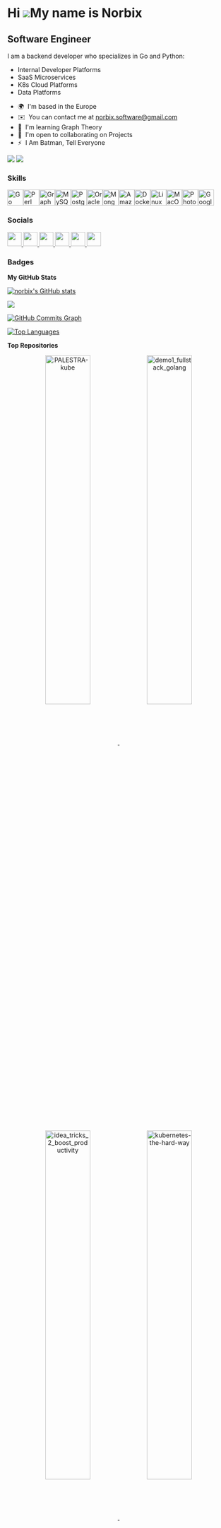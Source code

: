 Hi ![](https://user-images.githubusercontent.com/18350557/176309783-0785949b-9127-417c-8b55-ab5a4333674e.gif)My name is Norbix
==============================================================================================================================

Software Engineer
-----------------

I am a backend developer who specializes in Go and Python:
- Internal Developer Platforms
- SaaS Microservices
- K8s Cloud Platforms
- Data Platforms

* 🌍  I'm based in the Europe
* ✉️  You can contact me at [norbix.software@gmail.com](mailto:norbix.software@gmail.com)
* 🧠  I'm learning Graph Theory
* 🤝  I'm open to collaborating on Projects
* ⚡  I Am Batman, Tell Everyone

<a href="https://www.github.com/norbix" target="_blank" rel="noreferrer"><img src="https://img.shields.io/github/followers/norbix?logo=github&style=for-the-badge&color=0891b2&labelColor=1c1917" /></a> <a href="https://www.x.com/norbixio" target="_blank" rel="noreferrer"><img src="https://img.shields.io/twitter/follow/norbixio?logo=twitter&style=for-the-badge&color=0891b2&labelColor=1c1917"/></a>

### Skills


<p align="left">
<a href="https://go.dev/doc/" target="_blank" rel="noreferrer"><img src="https://raw.githubusercontent.com/danielcranney/readme-generator/main/public/icons/skills/go-colored.svg" width="36" height="36" alt="Go" /></a><a href="https://www.perl.org/" target="_blank" rel="noreferrer"><img src="https://raw.githubusercontent.com/danielcranney/readme-generator/main/public/icons/skills/perl-colored.svg" width="36" height="36" alt="Perl" /></a><a href="https://graphql.org/" target="_blank" rel="noreferrer"><img src="https://raw.githubusercontent.com/danielcranney/readme-generator/main/public/icons/skills/graphql-colored.svg" width="36" height="36" alt="GraphQL" /></a><a href="https://www.mysql.com/" target="_blank" rel="noreferrer"><img src="https://raw.githubusercontent.com/danielcranney/readme-generator/main/public/icons/skills/mysql-colored.svg" width="36" height="36" alt="MySQL" /></a><a href="https://www.postgresql.org/" target="_blank" rel="noreferrer"><img src="https://raw.githubusercontent.com/danielcranney/readme-generator/main/public/icons/skills/postgresql-colored.svg" width="36" height="36" alt="PostgreSQL" /></a><a href="https://www.oracle.com/uk/index.html" target="_blank" rel="noreferrer"><img src="https://raw.githubusercontent.com/danielcranney/readme-generator/main/public/icons/skills/oracle-colored.svg" width="36" height="36" alt="Oracle" /></a><a href="https://www.mongodb.com/" target="_blank" rel="noreferrer"><img src="https://raw.githubusercontent.com/danielcranney/readme-generator/main/public/icons/skills/mongodb-colored.svg" width="36" height="36" alt="MongoDB" /></a><a href="https://aws.amazon.com" target="_blank" rel="noreferrer"><img src="https://raw.githubusercontent.com/danielcranney/readme-generator/main/public/icons/skills/aws-colored.svg" width="36" height="36" alt="Amazon Web Services" /></a><a href="https://www.docker.com/" target="_blank" rel="noreferrer"><img src="https://raw.githubusercontent.com/danielcranney/readme-generator/main/public/icons/skills/docker-colored.svg" width="36" height="36" alt="Docker" /></a><a href="https://www.linux.org" target="_blank" rel="noreferrer"><img src="https://raw.githubusercontent.com/danielcranney/readme-generator/main/public/icons/skills/linux-colored.svg" width="36" height="36" alt="Linux" /></a><a href="https://apple.com" target="_blank" rel="noreferrer"><img src="https://raw.githubusercontent.com/danielcranney/readme-generator/main/public/icons/skills/macos-colored.svg" width="36" height="36" alt="MacOS" /></a><a href="https://www.adobe.com/uk/products/photoshop.html" target="_blank" rel="noreferrer"><img src="https://raw.githubusercontent.com/danielcranney/readme-generator/main/public/icons/skills/photoshop-colored.svg" width="36" height="36" alt="Photoshop" /></a><a href="https://cloud.google.com/" target="_blank" rel="noreferrer"><img src="https://raw.githubusercontent.com/danielcranney/readme-generator/main/public/icons/skills/googlecloud-colored.svg" width="36" height="36" alt="Google Cloud" /></a></p>

### Socials

<p align="left"> <a href="https://discord.com/users/norbix" target="_blank" rel="noreferrer"> <picture> <source media="(prefers-color-scheme: dark)" srcset="undefined" /> <source media="(prefers-color-scheme: light)" srcset="https://raw.githubusercontent.com/danielcranney/readme-generator/main/public/icons/socials/discord.svg" /> <img src="https://raw.githubusercontent.com/danielcranney/readme-generator/main/public/icons/socials/discord.svg" width="32" height="32" /> </picture> </a> <a href="https://www.github.com/norbix" target="_blank" rel="noreferrer"> <picture> <source media="(prefers-color-scheme: dark)" srcset="https://raw.githubusercontent.com/danielcranney/readme-generator/main/public/icons/socials/github-dark.svg" /> <source media="(prefers-color-scheme: light)" srcset="https://raw.githubusercontent.com/danielcranney/readme-generator/main/public/icons/socials/github.svg" /> <img src="https://raw.githubusercontent.com/danielcranney/readme-generator/main/public/icons/socials/github.svg" width="32" height="32" /> </picture> </a> <a href="https://www.linkedin.com/in/_none" target="_blank" rel="noreferrer"> <picture> <source media="(prefers-color-scheme: dark)" srcset="https://raw.githubusercontent.com/danielcranney/readme-generator/main/public/icons/socials/linkedin-dark.svg" /> <source media="(prefers-color-scheme: light)" srcset="https://raw.githubusercontent.com/danielcranney/readme-generator/main/public/icons/socials/linkedin.svg" /> <img src="https://raw.githubusercontent.com/danielcranney/readme-generator/main/public/icons/socials/linkedin.svg" width="32" height="32" /> </picture> </a> <a href="https://www.stackoverflow.com/users/7157853/norbix" target="_blank" rel="noreferrer"> <picture> <source media="(prefers-color-scheme: dark)" srcset="undefined" /> <source media="(prefers-color-scheme: light)" srcset="https://raw.githubusercontent.com/danielcranney/readme-generator/main/public/icons/socials/stackoverflow.svg" /> <img src="https://raw.githubusercontent.com/danielcranney/readme-generator/main/public/icons/socials/stackoverflow.svg" width="32" height="32" /> </picture> </a> <a href="https://www.x.com/norbixio" target="_blank" rel="noreferrer"> <picture> <source media="(prefers-color-scheme: dark)" srcset="https://raw.githubusercontent.com/danielcranney/readme-generator/main/public/icons/socials/twitter-dark.svg" /> <source media="(prefers-color-scheme: light)" srcset="https://raw.githubusercontent.com/danielcranney/readme-generator/main/public/icons/socials/twitter.svg" /> <img src="https://raw.githubusercontent.com/danielcranney/readme-generator/main/public/icons/socials/twitter.svg" width="32" height="32" /> </picture> </a> <a href="https://www.youtube.com/@norbix7" target="_blank" rel="noreferrer"> <picture> <source media="(prefers-color-scheme: dark)" srcset="undefined" /> <source media="(prefers-color-scheme: light)" srcset="https://raw.githubusercontent.com/danielcranney/readme-generator/main/public/icons/socials/youtube.svg" /> <img src="https://raw.githubusercontent.com/danielcranney/readme-generator/main/public/icons/socials/youtube.svg" width="32" height="32" /> </picture> </a></p>

### Badges

<b>My GitHub Stats</b>

<a href="http://www.github.com/norbix"><img src="https://github-readme-stats.vercel.app/api?username=norbix&show_icons=true&hide=&count_private=true&title_color=0891b2&text_color=ffffff&icon_color=0891b2&bg_color=1c1917&hide_border=true&show_icons=true" alt="norbix's GitHub stats" /></a>

<a href="http://www.github.com/norbix"><img src="https://github-readme-streak-stats.herokuapp.com/?user=norbix&stroke=ffffff&background=1c1917&ring=0891b2&fire=0891b2&currStreakNum=ffffff&currStreakLabel=0891b2&sideNums=ffffff&sideLabels=ffffff&dates=ffffff&hide_border=true" /></a>

<a href="http://www.github.com/norbix"><img src="https://github-readme-activity-graph.cyclic.app/graph?username=norbix&bg_color=1c1917&color=ffffff&line=0891b2&point=ffffff&area_color=1c1917&area=true&hide_border=true&custom_title=GitHub%20Commits%20Graph" alt="GitHub Commits Graph" /></a>

<a href="https://github.com/norbix" align="left"><img src="https://github-readme-stats.vercel.app/api/top-langs/?username=norbix&langs_count=10&title_color=0891b2&text_color=ffffff&icon_color=0891b2&bg_color=1c1917&hide_border=true&locale=en&custom_title=Top%20%Languages" alt="Top Languages" /></a>

<b>Top Repositories</b>

<div width="100%" align="center">
    <a href="https://github.com/norbix/PALESTRA-kube">
        <img align="center" width="45%" src="https://github-readme-stats.vercel.app/api/pin/?username=norbix&repo=PALESTRA-kube&title_color=0891b2&text_color=ffffff&icon_color=0891b2&bg_color=1c1917&hide_border=true&locale=en" alt="PALESTRA-kube" />
    </a>
    <a href="https://github.com/norbix/demo1_fullstack_golang">
        <img align="center" width="45%" src="https://github-readme-stats.vercel.app/api/pin/?username=norbix&repo=demo1_fullstack_golang&title_color=0891b2&text_color=ffffff&icon_color=0891b2&bg_color=1c1917&hide_border=true&locale=en" alt="demo1_fullstack_golang" />
    </a>
</div>

<div width="100%" align="center">
    <a href="https://github.com/norbix/idea_tricks_2_boost_productivity">
        <img align="center" width="45%" src="https://github-readme-stats.vercel.app/api/pin/?username=norbix&repo=idea_tricks_2_boost_productivity&title_color=0891b2&text_color=ffffff&icon_color=0891b2&bg_color=1c1917&hide_border=true&locale=en" alt="idea_tricks_2_boost_productivity" />
    </a>
    <a href="https://github.com/norbix/kubernetes-the-hard-way">
        <img align="center" width="45%" src="https://github-readme-stats.vercel.app/api/pin/?username=norbix&repo=kubernetes-the-hard-way&title_color=0891b2&text_color=ffffff&icon_color=0891b2&bg_color=1c1917&hide_border=true&locale=en" alt="kubernetes-the-hard-way" />
    </a>
</div>

<div width="100%" align="center">
    <a href="https://github.com/norbix/build-automation-examples-for-go">
        <img align="center" width="45%" src="https://github-readme-stats.vercel.app/api/pin/?username=norbix&repo=build-automation-examples-for-go&title_color=0891b2&text_color=ffffff&icon_color=0891b2&bg_color=1c1917&hide_border=true&locale=en" alt="build-automation-examples-for-go" />
    </a>
    <a href="https://github.com/norbix/infrastructure-as-code-with-terraform">
        <img align="center" width="45%" src="https://github-readme-stats.vercel.app/api/pin/?username=norbix&repo=infrastructure-as-code-with-terraform&title_color=0891b2&text_color=ffffff&icon_color=0891b2&bg_color=1c1917&hide_border=true&locale=en" alt="infrastructure-as-code-with-terraform" />
    </a>
</div>



